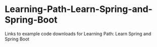 # Learning-Path-Learn-Spring-and-Spring-Boot
Links to example code downloads for Learning Path: Learn Spring and Spring Boot
